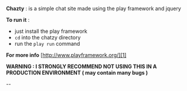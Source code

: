 **Chazty** : is a simple chat site made using 
the play framework and jquery 

**To run it** :		

  - just install the play framework
  - `cd` into the chatzy directory
  - run the `play run`  command

**For more info**  [http://www.playframework.org/][1]

**WARNING : I STRONGLY RECOMMEND NOT USING THIS IN A 
PRODUCTION ENVIRONMENT ( may contain many bugs )**


-- 

[1]: http://playframework.org

